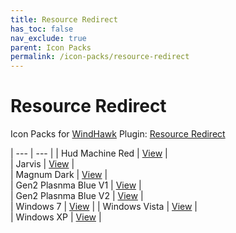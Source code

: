 ```yaml
---
title: Resource Redirect
has_toc: false
nav_exclude: true
parent: Icon Packs
permalink: /icon-packs/resource-redirect
---
```


Resource Redirect
=============================
Icon Packs for [WindHawk][WindHawk] Plugin: [Resource Redirect][ResourceRedirect]

| --- | --- |
| Hud Machine Red | [View][HudMachineRed] |  
| Jarvis | [View][Jarvis] |  
| Magnum Dark | [View][MagnumDark] |  
| Gen2 Plasnma Blue V1 | [View][PlasmaBlueV1] |  
| Gen2 Plasnma Blue V2 | [View][PlasmaBlueV2] |  
| Windows 7 | [View][Windows7] | 
| Windows Vista | [View][WindowsVista] |  
| Windows XP | [View][WindowsXP] |  

<!-- ///////////////////////////////////////////////////////////////////////////////////////////////////////////////////////////////////////////////////// -->

[HudMachineRed]: /icon-packs/resource-redirect/hud-machine-red
[Jarvis]: /icon-packs/resource-redirect/jarvis
[MagnumDark]: /icon-packs/resource-redirect/magnum-dark
[PlasmaBlueV1]: /icon-packs/resource-redirect/gen2-plasma-blue-v1
[PlasmaBlueV2]: /icon-packs/resource-redirect/gen2-plasma-blue-v2
[Windows7]: /icon-packs/resource-redirect/windows-7
[WindowsVista]: /icon-packs/resource-redirect/windows-vista
[WindowsXP]: /icon-packs/resource-redirect/windows-xp

[WindHawk]: https://windhawk.net/
[ResourceRedirect]: https://windhawk.net/mods/icon-resource-redirect

<!-- ///////////////////////////////////////////////////////////////////////////////////////////////////////////////////////////////////////////////////// -->
